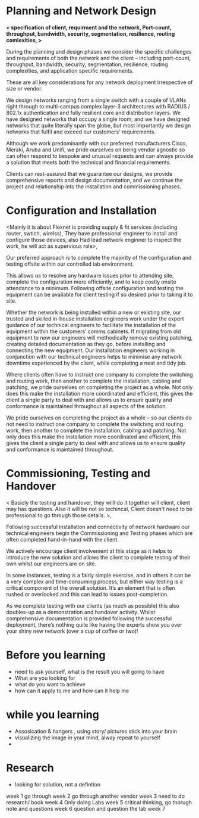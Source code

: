 # Planning and Network Design
**< specification of client, requirment and the network, Port-count, throughput, bandwidth, security, segmentation, resilience, routing comlexities,   >**

During the planning and design phases we consider the specific challenges and requirements of both the network and the client – including port-count, throughput, bandwidth, security, segmentation, resilience, routing complexities, and application specific requirements.

These are all key considerations for any network deployment irrespective of size or vendor.

We design networks ranging from a single switch with a couple of VLANs right through to multi-campus complex layer-3 architectures with RADIUS / 802.1x authentication and fully resilient core and distribution layers. We have designed networks that occupy a single room, and we have designed networks that quite literally span the globe, but most importantly we design networks that fulfil and exceed our customers’ requirements.

Although we work predominantly with our preferred manufacturers Cisco, Meraki, Aruba and Unifi, we pride ourselves on being vendor agnostic so can often respond to bespoke and unusual requests and can always provide a solution that meets both the technical and financial requirements.

Clients can rest-assured that we guarantee our designs, we provide comprehensive reports and design documentation, and we continue the project and relationship into the installation and commissioning phases.


# Configuration and Installation
<Mainly it is about Flexnet is providing supply & fit services (including router, swtich, wirelss), They have professional engineer to install and configure those devices, also Had lead network enginner to inspect the work, he will act as supervious role>, 

Our preferred approach is to complete the majority of the configuration and testing offsite within our controlled lab environment.

This allows us to resolve any hardware issues prior to attending site, complete the configuration more efficiently, and to keep costly onsite attendance to a minimum. Following offsite configuration and testing the equipment can be available for client testing if so desired prior to taking it to site.

Whether the network is being installed within a new or existing site, our trusted and skilled in-house installation engineers work under the expert guidance of our technical engineers to facilitate the installation of the equipment within the customers’ comms cabinets. If migrating from old equipment to new our engineers will methodically remove existing patching, creating detailed documentation as they go, before installing and connecting the new equipment. Our installation engineers working in conjunction with our technical engineers helps to minimise any network downtime experienced by the client, while completing a neat and tidy job.

Where clients often have to instruct one company to complete the switching and routing work, then another to complete the installation, cabling and patching, we pride ourselves on completing the project as a whole. Not only does this make the installation more coordinated and efficient, this gives the client a single party to deal with and allows us to ensure quality and conformance is maintained throughout all aspects of the solution.

We pride ourselves on completing the project as a whole – so our clients do not need to instruct one company to complete the switching and routing work, then another to complete the installation, cabling and patching. Not only does this make the installation more coordinated and efficient, this gives the client a single party to deal with and allows us to ensure quality and conformance is maintained throughout.


# Commissioning, Testing and Handover
 < Basicly the testing and handover, they willl do it together will client, client may has questions. Also it will be not so techincal, Client doesn't need to be professional to go through those details. >,

Following successful installation and connectivity of network hardware our technical engineers begin the Commissioning and Testing phases which are often completed hand-in-hand with the client.

We actively encourage client involvement at this stage as it helps to introduce the new solution and allows the client to complete testing of their own whilst our engineers are on site.

In some instances, testing is a fairly simple exercise, and in others it can be a very complex and time-consuming process, but either way testing is a critical component of the overall solution. It’s an element that is often rushed or overlooked and this can lead to issues post-completion.

As we complete testing with our clients (as much as possible) this also doubles-up as a demonstration and handover activity. Whilst comprehensive documentation is provided following the successful deployment, there’s nothing quite like having the experts show you over your shiny new network (over a cup of coffee or two)!


# Before you learning
 * need to ask yourself, what is the result you will going to have
 * What are you looking for 
 * what do you want to achieve
 * how can it apply to me and how can it help me

# while you learning
 * Assosication & hangers , using story/ pictures stick into your brain
 * visualizing the image in your mind, alway repeat to yourself
 * 

# Research
 * looking for solution, not a defintion 

 week 1 go through 
 week 2 go through another vendor
 week 3 need to do research/ book
 week 4 Only doing Labs
 week 5 critical thinking,  go thorugh note and questions
 week 6 question and question the lab
 week 7
